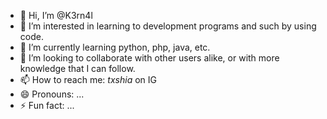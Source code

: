 - 👋 Hi, I’m @K3rn4l
- 👀 I’m interested in learning to development programs and such by using code.
- 🌱 I’m currently learning python, php, java, etc.
- 💞️ I’m looking to collaborate with other users alike, or with more knowledge that I can follow.
- 📫 How to reach me: _txshia_ on IG
- 😄 Pronouns: ...
- ⚡ Fun fact: ...

<!---
K3rn4l/K3rn4l is a ✨ special ✨ repository because its `README.md` (this file) appears on your GitHub profile.
You can click the Preview link to take a look at your changes.
--->
